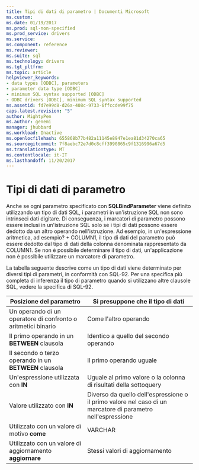 ```yaml
---
title: Tipi di dati di parametro | Documenti Microsoft
ms.custom: 
ms.date: 01/19/2017
ms.prod: sql-non-specified
ms.prod_service: drivers
ms.service: 
ms.component: reference
ms.reviewer: 
ms.suite: sql
ms.technology: drivers
ms.tgt_pltfrm: 
ms.topic: article
helpviewer_keywords:
- data types [ODBC], parameters
- parameter data type [ODBC]
- minimum SQL syntax supported [ODBC]
- ODBC drivers [ODBC], minimum SQL syntax supported
ms.assetid: fd7e99d8-d26a-408c-9733-6ffccde99f75
caps.latest.revision: "5"
author: MightyPen
ms.author: genemi
manager: jhubbard
ms.workload: Inactive
ms.openlocfilehash: 655868b77b482a11145e8947e1ea81d34270ca65
ms.sourcegitcommit: 7f8aebc72e7d0c8cff3990865c9f1316996a67d5
ms.translationtype: MT
ms.contentlocale: it-IT
ms.lasthandoff: 11/20/2017
---
```

# <a name="parameter-data-types"></a>Tipi di dati di parametro
Anche se ogni parametro specificato con **SQLBindParameter** viene definito utilizzando un tipo di dati SQL, i parametri in un'istruzione SQL non sono intrinseci dati digitare. Di conseguenza, i marcatori di parametro possono essere inclusi in un'istruzione SQL solo se i tipi di dati possono essere dedotto da un altro operando nell'istruzione. Ad esempio, in un'espressione aritmetica, ad esempio? + COLUMN1, il tipo di dati del parametro può essere dedotto dal tipo di dati della colonna denominata rappresentato da COLUMN1. Se non è possibile determinare il tipo di dati, un'applicazione non è possibile utilizzare un marcatore di parametro.  
  
 La tabella seguente descrive come un tipo di dati viene determinato per diversi tipi di parametri, in conformità con SQL-92. Per una specifica più completa di inferenza il tipo di parametro quando si utilizzano altre clausole SQL, vedere la specifica di SQL-92.  
  
|Posizione del parametro|Si presuppone che il tipo di dati|  
|---------------------------|-----------------------|  
|Un operando di un operatore di confronto o aritmetici binario|Come l'altro operando|  
|Il primo operando in un **BETWEEN** clausola|Identico a quello del secondo operando|  
|Il secondo o terzo operando in un **BETWEEN** clausola|Il primo operando uguale|  
|Un'espressione utilizzata con **IN**|Uguale al primo valore o la colonna di risultati della sottoquery|  
|Valore utilizzato con **IN**|Diverso da quello dell'espressione o il primo valore nel caso di un marcatore di parametro nell'espressione|  
|Utilizzato con un valore di motivo **come**|VARCHAR|  
|Utilizzato con un valore di aggiornamento **aggiornare**|Stessi valori di aggiornamento|
